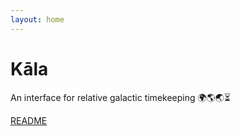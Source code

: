 ```yaml
---
layout: home
---
```


#  Kāla

An interface for relative galactic timekeeping 🌍🌎🌏⏳

[README](README/)